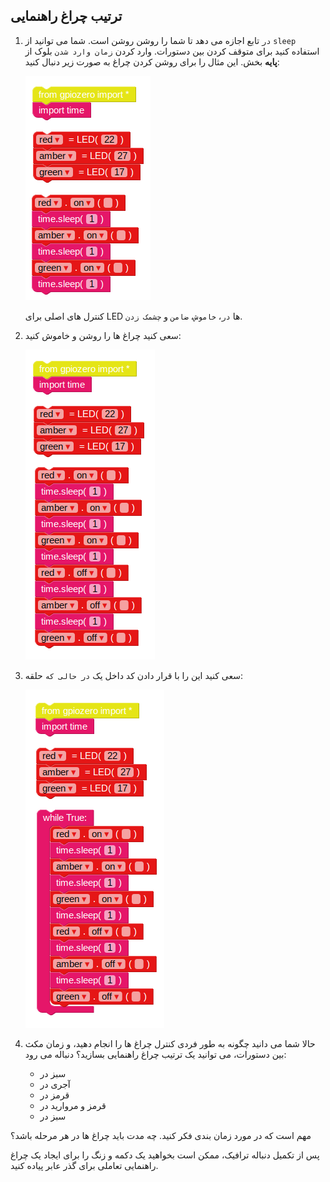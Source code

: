 ## ترتیب چراغ راهنمایی

1. `در` تابع اجازه می دهد تا شما را روشن روشن است. شما می توانید از `sleep` استفاده کنید برای متوقف کردن بین دستورات. وارد کردن `زمان وارد شدن` بلوک از **پایه** بخش. این مثال را برای روشن کردن چراغ به صورت زیر دنبال کنید:
    
    ![](images/edublocks4.png)
    
    کنترل های اصلی برای LED ها `در`، `خاموش`، `ضامن` و `چشمک زدن`.

2. سعی کنید چراغ ها را روشن و خاموش کنید:
    
    ![](images/edublocks5.png)

3. سعی کنید این را با قرار دادن کد داخل یک `در حالی که` حلقه:
    
    ![](images/edublocks6.png)

4. حالا شما می دانید چگونه به طور فردی کنترل چراغ ها را انجام دهید، و زمان مکث بین دستورات، می توانید یک ترتیب چراغ راهنمایی بسازید؟ دنباله می رود:
    
    - سبز در
    - آجری در
    - قرمز در
    - قرمز و مروارید در
    - سبز در

مهم است که در مورد زمان بندی فکر کنید. چه مدت باید چراغ ها در هر مرحله باشد؟

پس از تکمیل دنباله ترافیک، ممکن است بخواهید یک دکمه و زنگ را برای ایجاد یک چراغ راهنمایی تعاملی برای گذر عابر پیاده کنید.